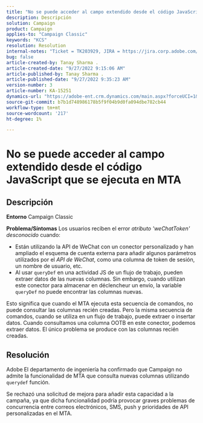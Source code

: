 ```yaml
---
title: "No se puede acceder al campo extendido desde el código JavaScript que se ejecuta en MTA"
description: Descripción
solution: Campaign
product: Campaign
applies-to: "Campaign Classic"
keywords: "KCS"
resolution: Resolution
internal-notes: "Ticket = TK203929, JIRA = https://jira.corp.adobe.com/browse/NEO-20460, https://jira.corp.adobe.com/browse/NEO-20648"
bug: false
article-created-by: Tanay Sharma .
article-created-date: "9/27/2022 9:15:06 AM"
article-published-by: Tanay Sharma .
article-published-date: "9/27/2022 9:35:23 AM"
version-number: 3
article-number: KA-15251
dynamics-url: "https://adobe-ent.crm.dynamics.com/main.aspx?forceUCI=1&pagetype=entityrecord&etn=knowledgearticle&id=4e74a4dc-443e-ed11-9db1-002248086735"
source-git-commit: b7b1d748986178b5f9f04b9d0fa094dbe782cb44
workflow-type: tm+mt
source-wordcount: '217'
ht-degree: 1%

---
```


# No se puede acceder al campo extendido desde el código JavaScript que se ejecuta en MTA

## Descripción

<b>Entorno</b>
Campaign Classic


<b>Problema/Síntomas</b>
Los usuarios reciben el error *atributo &#39;weChatToken&#39; desconocido* cuando:

- Están utilizando la API de WeChat con un conector personalizado y han ampliado el esquema de cuenta externa para añadir algunos parámetros utilizados por el *API de WeChat*, como una columna de token de sesión, un nombre de usuario, etc.
- Al usar `queryDef` en una actividad JS de un flujo de trabajo, pueden extraer datos de las nuevas columnas. Sin embargo, cuando utilizan este conector para almacenar en déclencheur un envío, la variable `queryDef` no puede encontrar las columnas nuevas.




Esto significa que cuando el MTA ejecuta esta secuencia de comandos, no puede consultar las columnas recién creadas. Pero la misma secuencia de comandos, cuando se utiliza en un flujo de trabajo, puede extraer o insertar datos. Cuando consultamos una columna OOTB en este conector, podemos extraer datos. El único problema se produce con las columnas recién creadas.


## Resolución




Adobe<b> </b>El departamento de ingeniería ha confirmado que Campaign no admite la funcionalidad de MTA que consulta nuevas columnas utilizando `querydef` función.



Se rechazó una solicitud de mejora para añadir esta capacidad a la campaña, ya que dicha funcionalidad podría provocar graves problemas de concurrencia entre correos electrónicos, SMS, push y prioridades de API personalizadas en el MTA.
